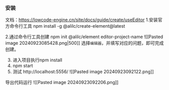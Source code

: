 
### 安装
文档：https://lowcode-engine.cn/site/docs/guide/create/useEditor
1.安装官方命令行工具
npm install -g @alilc/create-element@latest

2.通过命令行工具创建
npm init @alilc/element editor-project-name
![[Pasted image 20240923085428.png|500]]
选择`编辑器`，并填写对应的问题，即可完成创建。

3. 进入项目执行npm install
4. npm start
5. 测试
http://localhost:5556/
![[Pasted image 20240923092122.png]]

导出代码运行
![[Pasted image 20240923092206.png]]